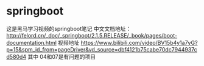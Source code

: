 # springboot
这是黑马学习视频的springboot笔记
中文文档地址：
http://felord.cn/_doc/_springboot/2.1.5.RELEASE/_book/pages/boot-documentation.html
视频地址
https://www.bilibili.com/video/BV15b4y1a7yG?p=15&spm_id_from=pageDriver&vd_source=dbf4121b75cabe70dc7944937cd580d4
其中
04和07是有问题的项目